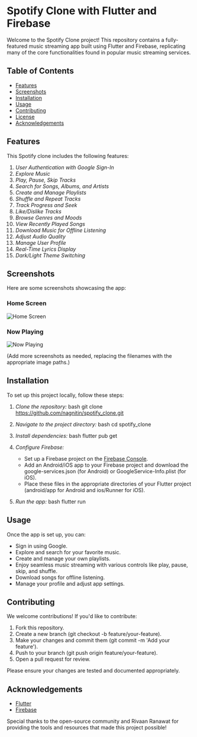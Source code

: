 # Spotify Clone with Flutter and Firebase

Welcome to the Spotify Clone project! This repository contains a fully-featured music streaming app built using Flutter and Firebase, replicating many of the core functionalities found in popular music streaming services.

## Table of Contents

- [Features](#features)
- [Screenshots](#screenshots)
- [Installation](#installation)
- [Usage](#usage)
- [Contributing](#contributing)
- [License](#license)
- [Acknowledgements](#acknowledgements)

## Features

This Spotify clone includes the following features:

1. *User Authentication with Google Sign-In*
2. *Explore Music*
3. *Play, Pause, Skip Tracks*
4. *Search for Songs, Albums, and Artists*
5. *Create and Manage Playlists*
6. *Shuffle and Repeat Tracks*
7. *Track Progress and Seek*
8. *Like/Dislike Tracks*
9. *Browse Genres and Moods*
10. *View Recently Played Songs*
11. *Download Music for Offline Listening*
12. *Adjust Audio Quality*
13. *Manage User Profile*
14. *Real-Time Lyrics Display*
15. *Dark/Light Theme Switching*

## Screenshots

Here are some screenshots showcasing the app:

### Home Screen
![Home Screen](assets/images/home_screen.png)

### Now Playing
![Now Playing](assets/images/now_playing.png)

(Add more screenshots as needed, replacing the filenames with the appropriate image paths.)

## Installation

To set up this project locally, follow these steps:

1. *Clone the repository:*
    bash
    git clone https://github.com/nagnitin/spotify_clone.git
    

2. *Navigate to the project directory:*
    bash
    cd spotify_clone
    

3. *Install dependencies:*
    bash
    flutter pub get
    

4. *Configure Firebase:*
   - Set up a Firebase project on the [Firebase Console](https://console.firebase.google.com/).
   - Add an Android/iOS app to your Firebase project and download the google-services.json (for Android) or GoogleService-Info.plist (for iOS).
   - Place these files in the appropriate directories of your Flutter project (android/app for Android and ios/Runner for iOS).

5. *Run the app:*
    bash
    flutter run
    

## Usage

Once the app is set up, you can:

- Sign in using Google.
- Explore and search for your favorite music.
- Create and manage your own playlists.
- Enjoy seamless music streaming with various controls like play, pause, skip, and shuffle.
- Download songs for offline listening.
- Manage your profile and adjust app settings.

## Contributing

We welcome contributions! If you'd like to contribute:

1. Fork this repository.
2. Create a new branch (git checkout -b feature/your-feature).
3. Make your changes and commit them (git commit -m 'Add your feature').
4. Push to your branch (git push origin feature/your-feature).
5. Open a pull request for review.

Please ensure your changes are tested and documented appropriately.


## Acknowledgements

- [Flutter](https://flutter.dev/)
- [Firebase](https://firebase.google.com/)

Special thanks to the open-source community and Rivaan Ranawat for providing the tools and resources that made this project possible!
